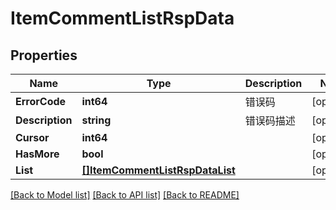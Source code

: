 # ItemCommentListRspData

## Properties

Name | Type | Description | Notes
------------ | ------------- | ------------- | -------------
**ErrorCode** | **int64** | 错误码 | [optional] 
**Description** | **string** | 错误码描述 | [optional] 
**Cursor** | **int64** |  | [optional] 
**HasMore** | **bool** |  | [optional] 
**List** | [**[]ItemCommentListRspDataList**](ItemCommentListRsp_data_list.md) |  | [optional] 

[[Back to Model list]](../README.md#documentation-for-models) [[Back to API list]](../README.md#documentation-for-api-endpoints) [[Back to README]](../README.md)



